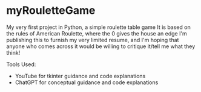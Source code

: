 # myRouletteGame
My very first project in Python, a simple roulette table game
It is based on the rules of American Roulette, where the 0 gives the house an edge
I'm publishing this to furnish my very limited resume, and I'm hoping that anyone who comes across it would be willing to critique it/tell me what they think!

Tools Used:
- YouTube for tkinter guidance and code explanations
- ChatGPT for conceptual guidance and code explanations
